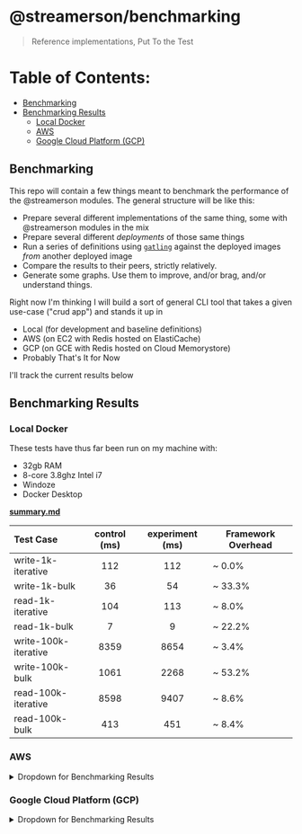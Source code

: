 # @streamerson/benchmarking

> Reference implementations, Put To the Test

# Table of Contents:

<!-- START doctoc generated TOC please keep comment here to allow auto update -->
<!-- DON'T EDIT THIS SECTION, INSTEAD RE-RUN doctoc TO UPDATE -->

- [Benchmarking](#benchmarking)
- [Benchmarking Results](#benchmarking-results)
  - [Local Docker](#local-docker)
  - [AWS](#aws)
  - [Google Cloud Platform (GCP)](#google-cloud-platform-gcp)

<!-- END doctoc generated TOC please keep comment here to allow auto update -->

## Benchmarking

This repo will contain a few things meant to benchmark the performance of the @streamerson modules. The general
structure will be like this:

- Prepare several different implementations of the same thing, some with @streamerson modules in the mix
- Prepare several different _deployments_ of those same things
- Run a series of definitions using [`gatling`](https://gatling.io/) against the deployed images _from_ another deployed
  image
- Compare the results to their peers, strictly relatively.
- Generate some graphs. Use them to improve, and/or brag, and/or understand things.

Right now I'm thinking I will build a sort of general CLI tool that takes a given use-case ("crud app") and stands it up
in

- Local (for development and baseline definitions)
- AWS (on EC2 with Redis hosted on ElastiCache)
- GCP (on GCE with Redis hosted on Cloud Memorystore)
- Probably That's It for Now

I'll track the current results below

## Benchmarking Results

### Local Docker

These tests have thus far been run on my machine with:
- 32gb RAM
- 8-core 3.8ghz Intel i7
- Windoze
- Docker Desktop

[//]: # (<details>)

[//]: # (<summary>)

[//]: # (  Dropdown for Benchmarking Results)

[//]: # (</summary>)

<!-- BEGIN-CODE: ./_reports/summary.md -->
[**summary.md**](./_reports/summary.md)

| Test Case            | **control** (ms) | **experiment** (ms) | Framework Overhead |
| :------------------- | :--------------: | :-----------------: | ------------------ |
| write-1k-iterative   |       112        |         112         | ~ 0.0%             |
| write-1k-bulk        |        36        |         54          | ~ 33.3%            |
| read-1k-iterative    |       104        |         113         | ~ 8.0%             |
| read-1k-bulk         |        7         |          9          | ~ 22.2%            |
| write-100k-iterative |       8359       |        8654         | ~ 3.4%             |
| write-100k-bulk      |       1061       |        2268         | ~ 53.2%            |
| read-100k-iterative  |       8598       |        9407         | ~ 8.6%             |
| read-100k-bulk       |       413        |         451         | ~ 8.4%             |

<!-- END-CODE: ./_reports/summary.md -->

[//]: # (</details>)

### AWS

<details>
<summary>
  Dropdown for Benchmarking Results
</summary>

```
N/A
```

</details>


### Google Cloud Platform (GCP)


<details>
<summary>
  Dropdown for Benchmarking Results
</summary>

```pre
N/A
```

</details>

